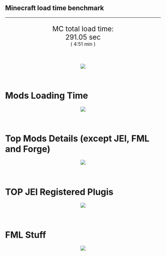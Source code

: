 ## Minecraft load time benchmark

---

<p align="center" style="font-size:160%;">
MC total load time:<br>
291.05 sec
<br>
<sup><sub>(
4:51 min
)</sub></sup>
</p>

<br>

<p align="center">
<img src="https://quickchart.io/chart?w=400&h=30&c={
  type: 'horizontalBar',
  data: {
    datasets: [
      {label:      'MODS:', data: [120.28]},
      {label: 'FML stuff:', data: [170.77]}
    ]
  },
  options: {
    scales: {
      xAxes: [{display: false,stacked: true}],
      yAxes: [{display: false,stacked: true}],
    },
    elements: {rectangle: {borderWidth: 2}},
    legend: {display: false,},
    plugins: {datalabels: {color: 'white',formatter: (value, context) =>
      [context.dataset.label, value].join(' ')
    }}
  }
}"/>
</p>

<br>

# Mods Loading Time
<p align="center">
<img src="https://quickchart.io/chart?w=400&h=300&c={
  type: 'outlabeledPie',
  options: {
    cutoutPercentage: 25,
    plugins: {
      legend: !1,
      outlabels: {
        stretch: 5,
        padding: 1,
        text: (v,i)=>[
          v.labels[v.dataIndex],' ',
          (v.percent*1000|0)/10,
          String.fromCharCode(37)].join('')
      }
    }
  },
  data: {...
`
8f304e   5.70s Astral Sorcery;
813e81   5.63s OpenComputers;
516fa8   5.09s Ender IO;
a651a8   4.86s IndustrialCraft 2;
cd922c   3.34s NuclearCraft;
5161a8   3.05s CraftTweaker2;
495797   7.83s CraftTweaker2 (Script Loading);
213664   2.94s Forestry;
308f7e   2.87s Quark: RotN Edition;
3e8160   2.34s The Twilight Forest;
436e17   2.31s Integrated Dynamics;
8f4d30   2.18s Open Terrain Generator;
a86e51   2.11s Extra Utilities 2;
8c2ccd   2.09s Immersive Engineering;
ba3eb8   2.08s Cyclic;
7c2ccd   1.82s Thaumic Augmentation;
3eb2ba   1.76s Botania;
9e2174   1.62s Tinkers' Construct;
61176e   1.53s Ice and Fire;
3e68ba   1.46s AE2 Unofficial Extended Life;
649e21   1.40s OpenBlocks;
444444  14.40s 11 Other mods;
333333  42.08s 138 'Fast' mods (load 1.0s - 0.1s);
222222   7.64s 292 'Instant' mods (load %3C 0.1s)
`
    .split(';').reduce((a, l) => {
      l.match(/(\w{6}) *(\d*\.\d*)s (.*)/)
      .slice(1).map((a, i) => [[String.fromCharCode(35),a].join(''), parseFloat(a), a][i])
      .forEach((s, i) => 
        [a.datasets[0].backgroundColor, a.datasets[0].data, a.labels][i].push(s)
      );
      return a
    }, {
      labels: [],
      datasets: [{
        backgroundColor: [],
        data: [],
        borderColor: 'rgba(22,22,22,0.3)',
        borderWidth: 1
      }]
    })
  }
}"/>
</p>

<br>

# Top Mods Details (except JEI, FML and Forge)
<p align="center">
<img src="https://quickchart.io/chart?w=400&h=450&c={
  options: {
    scales: {
      xAxes: [{stacked: true}],
      yAxes: [{stacked: true}],
    },
    plugins: {
      datalabels: {
        anchor: 'end',
        align: 'top',
        color: 'white',
        backgroundColor: 'rgba(46, 140, 171, 0.6)',
        borderColor: 'rgba(41, 168, 194, 1.0)',
        borderWidth: 0.5,
        borderRadius: 3,
        padding: 0,
        font: {size:10},
        formatter: (v,ctx) => 
          ctx.datasetIndex!=ctx.chart.data.datasets.length-1 ? null
            : [((ctx.chart.data.datasets.reduce((a,b)=>a- -b.data[ctx.dataIndex],0)*10)|0)/10,'s'].join('')
      },
      colorschemes: {
        scheme: 'office.Damask6'
      }
    }
  },
  type: 'bar',
  data: {...(() => {
    let a = { labels: [], datasets: [] };
`
1: Construction;
2: Loading Resources;
3: PreInitialization;
4: Initialization;
5: InterModComms$IMC;
6: PostInitialization;
7: LoadComplete;
8: ModIdMapping
`
    .split(';')
      .map(l => l.match(/\d: (.*)/).slice(1))
      .forEach(([name]) => a.datasets.push({ label: name, data: [] }));
`
                           1      2      3      4      5      6      7      8  ;
Astral Sorcery         |  0.29|  0.00|  4.83|  0.58|  0.00|  0.00|  0.00|  0.00;
OpenComputers          |  0.14|  0.01|  3.70|  1.78|  0.00|  0.00|  0.00|  0.00;
Ender IO               |  1.95|  0.01|  2.91|  0.23|  0.00|  0.00|  0.00|  0.00;
IndustrialCraft 2      |  0.72|  0.01|  3.44|  0.69|  0.00|  0.00|  0.00|  0.00;
NuclearCraft           |  0.05|  0.01|  3.09|  0.18|  0.00|  0.00|  0.00|  0.00;
CraftTweaker2          |  0.11|  0.00|  2.94|  0.00|  0.00|  0.00|  0.00|  0.00;
Forestry               |  0.42|  0.00|  2.17|  0.35|  0.00|  0.00|  0.00|  0.00;
Quark: RotN Edition    |  0.03|  0.00|  2.77|  0.07|  0.00|  0.00|  0.00|  0.00;
The Twilight Forest    |  0.89|  0.00|  1.31|  0.13|  0.00|  0.00|  0.00|  0.00;
Integrated Dynamics    |  0.14|  0.00|  2.13|  0.03|  0.00|  0.00|  0.00|  0.00;
Open Terrain Generator |  0.03|  0.00|  0.00|  2.14|  0.00|  0.00|  0.00|  0.00;
Extra Utilities 2      |  0.04|  0.00|  2.05|  0.02|  0.00|  0.00|  0.00|  0.00
`
    .split(';').slice(1)
      .map(l => l.split('|').map(s => s.trim()))
      .forEach(([name, ...arr], i) => {
        a.labels.push(name);
        arr.forEach((v, j) => a.datasets[j].data[i] = v)
      }); return a
  })()}
}"/>
</p>

<br>

# TOP JEI Registered Plugis
<p align="center">
<img src="https://quickchart.io/chart?w=700&c={
  options: {
    elements: { rectangle: { borderWidth: 1 } },
    legend: false
  },
  type: 'horizontalBar',
    data: {...(() => {
      let a = {
        labels: [], datasets: [{
          backgroundColor: 'rgba(0, 99, 132, 0.5)',
          borderColor: 'rgb(0, 99, 132)',
          data: []
        }]
      };
`
  1.74: jeresources.jei.JEIConfig;
  1.15: com.rwtema.extrautils2.crafting.jei.XUJEIPlugin;
  0.95: crazypants.enderio.machines.integration.jei.MachinesPlugin;
  0.65: mezz.jei.plugins.vanilla.VanillaPlugin;
  0.45: ic2.jeiIntegration.SubModule;
  0.41: com.buuz135.industrial.jei.JEICustomPlugin;
  0.24: knightminer.tcomplement.plugin.jei.JEIPlugin;
  0.19: com.buuz135.thaumicjei.ThaumcraftJEIPlugin;
  0.18: crazypants.enderio.base.integration.jei.JeiPlugin;
  0.16: cofh.thermalexpansion.plugins.jei.JEIPluginTE;
  0.11: net.bdew.jeibees.BeesJEIPlugin;
  0.10: ninjabrain.gendustryjei.GendustryJEIPlugin;
  0.08: zzzank.mod.jei_area_fixer.JEIAreaFixerJEIPlugin;
  0.08: forestry.factory.recipes.jei.FactoryJeiPlugin;
  0.08: lach_01298.qmd.jei.QMDJEI;
  1.36: Other 125 Plugins
`
        .split(';')
        .map(l => l.split(':'))
        .forEach(([time, name]) => {
          a.labels.push(name);
          a.datasets[0].data.push(time)
        })
        ; return a
    })()
  }
}"/>
</p>

<br>

# FML Stuff
<p align="center">
<img src="https://quickchart.io/chart?w=500&h=400&c={
  options: {
    rotation: Math.PI,
    cutoutPercentage: 55,
    plugins: {
      legend: !1,
      outlabels: {
        stretch: 5,
        padding: 1,
        text: (v)=>v.labels
      },
      doughnutlabel: {
        labels: [
          {
            text: 'FML stuff:',
            color: 'rgba(128, 128, 128, 0.5)',
            font: {size: 18}
          },
          {
            text: [170.77,'s'].join(''),
            color: 'rgba(128, 128, 128, 1)',
            font: {size: 22}
          }
        ]
      },
    }
  },
  type: 'outlabeledPie',
  data: {...(() => {
    let a = {
      labels: [],
      datasets: [{
        backgroundColor: [],
        data: [],
        borderColor: 'rgba(22,22,22,0.3)',
        borderWidth: 2
      }]
    };
`
993A00   0.28s Loading sounds;
994400   0.34s Loading Resource - SoundHandler;
444444 170.15s Other
`
    .split(';')
      .map(l => l.match(/(\w{6}) *(\d*\.\d*)s (.*)/))
      .forEach(([, col, time, name]) => {
        a.labels.push([name, ' ', time, 's'].join(''));
        a.datasets[0].data.push(parseFloat(time));
        a.datasets[0].backgroundColor.push([String.fromCharCode(35), col].join(''))
      })
      ; return a
  })()}
}"/>
</p>

<br>
